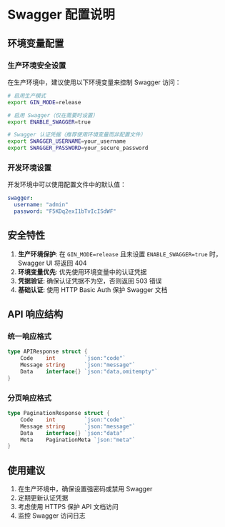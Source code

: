 # Swagger 配置说明

## 环境变量配置

### 生产环境安全设置

在生产环境中，建议使用以下环境变量来控制 Swagger 访问：

```bash
# 启用生产模式
export GIN_MODE=release

# 启用 Swagger（仅在需要时设置）
export ENABLE_SWAGGER=true

# Swagger 认证凭据（推荐使用环境变量而非配置文件）
export SWAGGER_USERNAME=your_username
export SWAGGER_PASSWORD=your_secure_password
```

### 开发环境设置

开发环境中可以使用配置文件中的默认值：

```yaml
swagger:
  username: "admin"
  password: "F5KDq2exI1bTvIcISdWF"
```

## 安全特性

1. **生产环境保护**: 在 `GIN_MODE=release` 且未设置 `ENABLE_SWAGGER=true` 时，Swagger UI 将返回 404
2. **环境变量优先**: 优先使用环境变量中的认证凭据
3. **凭据验证**: 确保认证凭据不为空，否则返回 503 错误
4. **基础认证**: 使用 HTTP Basic Auth 保护 Swagger 文档

## API 响应结构

### 统一响应格式

```go
type APIResponse struct {
    Code    int         `json:"code"`
    Message string      `json:"message"`
    Data    interface{} `json:"data,omitempty"`
}
```

### 分页响应格式

```go
type PaginationResponse struct {
    Code    int         `json:"code"`
    Message string      `json:"message"`
    Data    interface{} `json:"data"`
    Meta    PaginationMeta `json:"meta"`
}
```

## 使用建议

1. 在生产环境中，确保设置强密码或禁用 Swagger
2. 定期更新认证凭据
3. 考虑使用 HTTPS 保护 API 文档访问
4. 监控 Swagger 访问日志